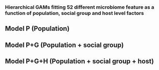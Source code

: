 ### Hierarchical GAMs fitting 52 different microbiome feature as a function of population, social group and host level factors
## Model P (Population)
## Model P+G (Population + social group)
## Model P+G+H (Population + social group + host)
